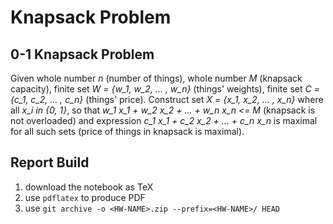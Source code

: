 # Knapsack Problem

## 0-1 Knapsack Problem

Given whole number $n$ (number of things), whole number *M* (knapsack capacity),
finite set *W = {w_1, w_2, ... , w_n}* (things' weights),
finite set *C = {c_1, c_2, ... , c_n}* (things' price).
Construct set *X = {x_1, x_2, ... , x_n}* where all *x_i in {0, 1}*,
so that *w_1 x_1 + w_2 x_2 + ... + w_n x_n <= M*
(knapsack is not overloaded)
and expression *c_1 x_1 + c_2 x_2 + ... + c_n x_n* is maximal for all such sets
(price of things in knapsack is maximal).

## Report Build

1. download the notebook as TeX
2. use `pdflatex` to produce PDF
3. use `git archive -o <HW-NAME>.zip --prefix=<HW-NAME>/ HEAD`
